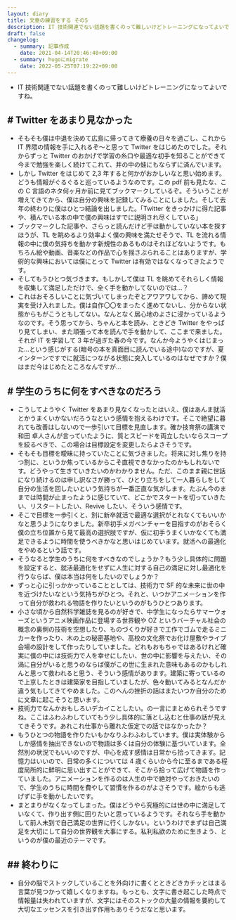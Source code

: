 ```yaml
---
layout: diary
title: 文章の練習をする その5
description: IT 技術関連でない話題を書くのって難しいけどトレーニングになってよいですね。
draft: false
changelog:
  - summary: 記事作成
    date: 2021-04-14T20:46:40+09:00
  - summary: hugoにmigrate
    date: 2022-05-25T07:19:22+09:00
---
```


- IT 技術関連でない話題を書くのって難しいけどトレーニングになってよいですね。

## # Twitter をあまり見なかった

- そもそも僕は中退を決めて広島に帰ってきて療養の日々を過ごし、これから IT 界隈の情報を手に入れるぞ〜と思って Twitter をはじめたのでした。それからずっと Twitter のおかげで学習の糸口や最適な初手を知ることができて今まで勉強を楽しく続けてこれて、井の中の蛙にもならずに済んでいます。
- しかし Twitter をはじめて 2,3 年すると何かがおかしいなと思い始めます。どうも情報がぐるぐると巡っているようなのです。この pdf 前も見たな、この C 言語のネタ何ヶ月か前に見てブックマークしているぞ。そういうことが増えてきてから、僕は自分の興味を記録してみることにしました。そして去年の終わりに僕はひとつ結論を出しました。「Twitter をきっかけに得た記事や、積んでいる本の中で僕の興味はすでに説明され尽くしている」
- ブックマークした記事や、さらっと読んだけど手は動かしていない本を探すほうが、TL を眺めるより効率よく僕の興味を満たせそうで、TL を流れる情報の中に僕の気持ちを動かす新規性のあるものはそれほどないようです。もちろん絵や動画、音楽などの作品で心を揺さぶられることはありますが、学術的な興味においては僕にとって Twitter は有効ではなくなってきたようです。
- そしてもうひとつ気づきます。もしかして僕は TL を眺めてそれらしく情報を収集して満足しただけで、全く手を動かしてないのでは...？
- これはおそろしいことに気づいてしまったぞとアワアワしてから、諦めて現実を受け入れました。僕は自作〇〇をまったく進めてないし、分からない状態からもがこうともしてない。なんとなく居心地のよさに浸かっているようなのです。そう思ってから、ちゃんと本を読み、ときどき Twitter をやっぱり見てしまい、また頑張って本を読んで手を動かして、ここまで来ました。それが IT を学習して 3 年が過ぎた春の今です。なんか今ようやくはじまった...という感じがする(暗号の本を真面目に読んでいる途中)なのですが、夏インターンですでに就活につながる状態に突入しているのはなぜですか？僕はまだ今はじめたところなんですが...

## # 学生のうちに何をすべきなのだろう

- こうしてようやく Twitter をあまり見なくなったとはいえ、僕はあんま就活とかうまくいかないだろうなという感情を抱えるわけです。そこで絶望に暮れても改善はしないので一歩引いて目標を見直します。確か技育祭の講演で和田 卓人さんが言っていたように、質とスピードを両立したいならスコープを絞るべきで、この場合は目標設定を変更したらよさそうです。
- そもそも目標を曖昧に持っていたことに気づきました。将来に対し焦りを持つ割に、というか焦っているからこそ直視できなかったのかもしれないです。どうやって生きていきたいのかわかりません。ただ、このまま親に世話になり続けるのは申し訳なさが勝って、ひとり立ちをして一人暮らしをして自分の生活を回したいという気持ちが一番正直な気がします。たぶん今のままでは時間が止まったように感じていて、どこかでスタートを切っていきたい、リスタートしたい、Revive したい、そういう感情です。
- そこで目標を一歩引くと、別に新卒就活で最適な選択がとれなくてもいいかなと思うようになりました。新卒初手メガベンチャーを目指すのがおそらく僕の立ち位置から見て最高の選択肢ですが、仮に初手うまくいかなくても満足できるように時間を使うべきかなと思いはじめています。就活への最適化をやめるという話です。
- そうなると学生のうちに何をすべきなのでしょうか？もう少し具体的に問題を設定すると、就活最適化をせずに人生に対する自己の満足に対し最適化を行うならば、僕は本当は何をしたいのでしょうか？
- ずっと心に引っかかっていることとしては、技術力で SF 的な未来に世の中を近づけたいなという気持ちがひとつ。それと、いつかアニメーションを作って自分が救われる物語を作りたいというのがもうひとつあります。
- 小さな頃から自然科学雑誌を見るのが好きで、中学生になったらサマーウォーズというアニメ映画作品に登場する世界観や OZ というバーチャル社会の概念の裏側の技術を空想したり、ものづくりが好きで工作でゴムで走るミニカーを作ったり、木の上の秘密基地や、高校の文化祭でお化け屋敷やライブ会場の設計をして作ったりしていました。どれもおもちゃではあるけれど確実に僕の中には技術力で人を幸せにしたい、世の中に影響を与えたい、その渦に自分がいると思うのならば僕がこの世に生まれた意味もあるのかもしれんと思って救われると思う、そういう感情があります。建築に寄っているので上京したときは建築家を目指していましたが、色々動いてみるとなんだか違う気もしてきてやめました。このへんの挫折の話はまたいつか自分のために文章に起こそうと思います。
- 技術力でなんかおもしろいデカイことしたい。の一言にまとめられそうですね。ここはふわふわしていてもう少し具体的に落とし込むと仕事の話が見えてきそうです。あれこれ仕事から離れた仮定での話ではなかったか？
- もうひとつの物語を作りたいもかなりふわふわしています。僕は実体験からしか感情を抽出できないので物語は多くは自分の体験に基づいています。全然別の状況でもいいのですが、中心を成す感情は日常から拾ってきます。記憶力はいいので、日常の多くについては 4 歳くらいから今に至るまである程度局所的に鮮明に思い出すことができて、そこから拾って広げて物語を作っていました。アニメーションを作るのは人生の中で絶対やっておきたいので、学生のうちに時間を費やして習慣を作るのがよさそうです。絵からも逃げずに手を動かしたいです。
- まとまりがなくなってしまった。僕はどうやら究極的には世の中に満足していなくて、作り出す側に回りたいと思っているようです。それなら手を動かして前人未到で自己満足の世界に行くしかない。というわけでまずは自己満足を大切にして自分の世界観を大事にする。私利私欲のために生きよう、というのが僕の最近のテーマです。

## ## 終わりに

- 自分の脳でストックしていることを外向けに書くとときどきカチッとはまる言葉が見つかって嬉しくなりますね。もっとも、文字に書き起こした時点で情報量は失われていますが、文字にはそのストックの大量の情報を要約して大切なエッセンスを引き出す作用もありそうだなと思います。
